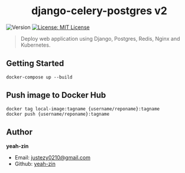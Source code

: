 <h1 align="center">django-celery-postgres v2</h1>
<p>
  <img alt="Version" src="https://img.shields.io/badge/version-1.0.0-blue.svg?cacheSeconds=2592000" />
  <a href="#" target="_blank">
    <img alt="License: MIT License" src="https://img.shields.io/badge/License-MIT License-yellow.svg" />
  </a>
</p>

> Deploy web application using Django, Postgres, Redis, Nginx and Kubernetes.

## Getting Started
```
docker-compose up --build
```

## Push image to Docker Hub
```
docker tag local-image:tagname {username/reponame}:tagname
docker push {username/reponame}:tagname
```

## Author

**yeah-zin**

* Email: justezy0210@gmail.com
* Github: [yeah-zin](https://github.com/yeah-zin)
